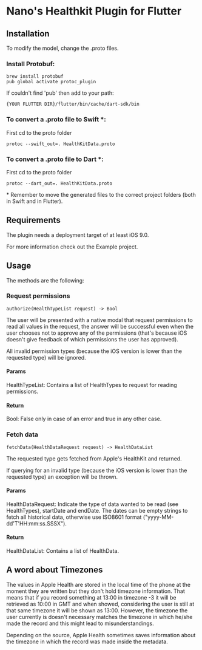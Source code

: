 # Nano's Healthkit Plugin for Flutter

## Installation

To modify the model, change the .proto files.

### Install Protobuf:
```
brew install protobuf
pub global activate protoc_plugin
```

If couldn't find 'pub' then add to your path:
```
{YOUR FLUTTER DIR}/flutter/bin/cache/dart-sdk/bin
```

### To convert a .proto file to Swift *:
First cd to the proto folder
```
protoc --swift_out=. HealthKitData.proto
```

### To convert a .proto file to Dart *:
First cd to the proto folder
```
protoc --dart_out=. HealthKitData.proto
```

\* Remember to move the generated files to the correct project folders (both in Swift and in Flutter).

## Requirements

The plugin needs a deployment target of at least iOS 9.0.

For more information check out the Example project.


## Usage

The methods are the following:

### Request permissions
```
authorize(HealthTypeList request) -> Bool
```
The user will be presented with a native modal that request permissions to read all values in the request, the answer will be successful even when the user chooses not to approve any of the permissions (that's because iOS doesn't give feedback of which permissions the user has approved).

All invalid permission types (because the iOS version is lower than the requested type) will be ignored.

#### Params
HealthTypeList: Contains a list of HealthTypes to request for reading permissions. 

#### Return
Bool: False only in case of an error and true in any other case.

### Fetch data
```
fetchData(HealthDataRequest request) -> HealthDataList
```
The requested type gets fetched from Apple's HealthKit and returned.

If querying for an invalid type (because the iOS version is lower than the requested type) an exception will be thrown.

#### Params
HealthDataRequest: Indicate the type of data wanted to be read (see HealthTypes), startDate and endDate. The dates can be empty strings to fetch all historical data, otherwise use ISO8601 format ("yyyy-MM-dd'T'HH:mm:ss.SSSX").

#### Return
HealthDataList: Contains a list of HealthData.

## A word about Timezones

The values in Apple Health are stored in the local time of the phone at the moment they are written but they don't hold timezone information. That means that if you record something at 13:00 in timezone -3 it will be retrieved as 10:00 in GMT and when showed, considering the user is still at that same timezone it will be shown as 13:00. However, the timezone the user currently is doesn't necessary matches the timezone in which he/she made the record and this might lead to misunderstandings.

Depending on the source, Apple Health sometimes saves information about the timezone in which the record was made inside the metadata.

